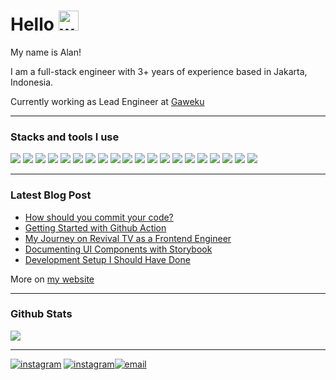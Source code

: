 # Hello <img alt="wave" src="https://raw.githubusercontent.com/MartinHeinz/MartinHeinz/master/wave.gif" height="32px" />

My name is Alan!

I am a full-stack engineer with 3+ years of experience based in Jakarta, Indonesia.

Currently working as Lead Engineer at [Gaweku](https://gaweku.co.id/)

---

### Stacks and tools I use

![](https://img.shields.io/badge/Typescript-3178C6?style=for-the-badge&logo=typescript&logoColor=white)
![](https://img.shields.io/badge/Javascript-F7DF1E?style=for-the-badge&logo=javascript&logoColor=white)
![](https://img.shields.io/badge/HTML-E34F26?style=for-the-badge&logo=html5&logoColor=white)
![](https://img.shields.io/badge/CSS-1572B6?style=for-the-badge&logo=css3&logoColor=white)
![](https://img.shields.io/badge/Next%20JS-000000?style=for-the-badge&logo=next.js&logoColor=white)
![](https://img.shields.io/badge/React%20JS-61DAFB?style=for-the-badge&logo=react&logoColor=white)
![](https://img.shields.io/badge/Vue%20JS-4FC08D?style=for-the-badge&logo=vue.js&logoColor=white)
![](https://img.shields.io/badge/Nuxt%20JS-00DC82?style=for-the-badge&logo=nuxt.js&logoColor=white)
![](https://img.shields.io/badge/Tailwind%20CSS-06B6D4?style=for-the-badge&logo=tailwindcss&logoColor=white)
![](https://img.shields.io/badge/SCSS-CC6699?style=for-the-badge&logo=sass&logoColor=white)
![](https://img.shields.io/badge/Storybook-FF4785?style=for-the-badge&logo=storybook&logoColor=white)
![](https://img.shields.io/badge/Cypress-17202C?style=for-the-badge&logo=cypress&logoColor=white)
![](https://img.shields.io/badge/Jest-C21325?style=for-the-badge&logo=jest&logoColor=white)
![](https://img.shields.io/badge/Git-F05032?style=for-the-badge&logo=git&logoColor=white)
![](https://img.shields.io/badge/Prisma-2D3748?style=for-the-badge&logo=prisma&logoColor=white)
![](https://img.shields.io/badge/Chakra%20UI-319795?style=for-the-badge&logo=chakra-ui&logoColor=white)
![](https://img.shields.io/badge/Eslint-4B32C3?style=for-the-badge&logo=eslint&logoColor=white)
![](https://img.shields.io/badge/Prettier-F7B93E?style=for-the-badge&logo=prettier&logoColor=white)
![](https://img.shields.io/badge/Figma-F24E1E?style=for-the-badge&logo=figma&logoColor=white)
![](https://img.shields.io/badge/Framer-0055FF?style=for-the-badge&logo=framer&logoColor=white)

---

### Latest Blog Post

<!-- BLOG-POST-LIST:START -->
- [How should you commit your code?](https://alanh.dev/blog/how-should-you-commit-your-code)
- [Getting Started with Github Action](https://alanh.dev/blog/getting-started-with-github-action)
- [My Journey on Revival TV as a Frontend Engineer](https://alanh.dev/blog/my-journey-on-revival-tv-as-a-frontend-engineer)
- [Documenting UI Components with Storybook](https://alanh.dev/blog/documenting-ui-component-with-storybook)
- [Development Setup I Should Have Done](https://alanh.dev/blog/development-setup-i-should-have-done)
<!-- BLOG-POST-LIST:END -->

More on [my website](https://alanh.dev)

---

### Github Stats

![](https://github-readme-stats.vercel.app/api/top-langs/?username=seasonalmatcha&layout=compact&hide_border=true&theme=onedark)

---

<div style="display: flex">
  <a href="https://instagram.com/seasonalmatcha" style="display: inline-block; margin-right: 0.25em;">
    <img alt="instagram" src="https://img.shields.io/badge/Instagram-E4405F?style=for-the-badge&logo=instagram&logoColor=white" />
  </a>

  <a href="https://www.linkedin.com/in/alanhabibullah/">
    <img alt="instagram" src="https://img.shields.io/badge/LinkedIn-0077B5?style=for-the-badge&logo=linkedin&logoColor=white" />
  </a>
  
  <a href="mailto:me@alanh.dev">
    <img alt="email" src="https://img.shields.io/badge/-Email-F06B66?style=for-the-badge&logo=mailgun&logoColor=white" />
  </a>
</div>
